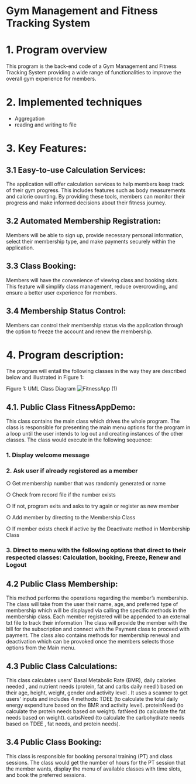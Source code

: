 # Gym Management and Fitness Tracking System 
# 1. Program overview
This program is the back-end code of a Gym Management and Fitness Tracking System providing a wide range of functionalities to improve the overall gym experience for members.

# 2. Implemented techniques
- Aggregation
- reading and writing to file

# 3. Key Features:
## 3.1 Easy-to-use Calculation Services: 
The application will offer calculation services to help members keep track of their gym progress. This includes features such as body measurements and calorie counting. By providing these tools, members can monitor their progress and make informed decisions about their fitness journey.

## 3.2 Automated Membership Registration: 
Members will be able to sign up, provide necessary personal information, select their membership type, and make payments securely within the application.

## 3.3 Class Booking:
 Members will have the convenience of viewing class and booking slots. This feature will simplify class management, reduce overcrowding, and ensure a better user experience for members.

## 3.4 Membership Status Control:
Members can control their membership status via the application through the option to freeze the account and renew the membership.


# 4. Program description:
The program will entail the following classes in the way they are described below and illustrated in Figure 1:

Figure 1: UML Class Diagram
![FitnessApp (1)](https://github.com/Jzakai/FitnessApp/assets/116767833/4355c053-cb4b-4529-83c8-3e9c823d6d1a)

## 4.1. Public Class FitnessAppDemo:
This class contains the main class which drives the whole program. The class is responsible for presenting the main menu options for the program in a loop until the user intends to log out and creating instances of the other classes.
The class would execute in the following sequence:
### 1. Display welcome message
### 2. Ask user if already registered as a member
○ Get membership number that was randomly generated or name

○ Check from record file if the number exists

○ If not, program exits and asks to try again or register as new member

○ Add member by directing to the Membership Class

○ If member exists check if active by the Deactivate method in Membership Class

### 3. Direct to menu with the following options that direct to their respected classes: Calculation, booking, Freeze, Renew and Logout

## 4.2 Public Class Membership:
This method performs the operations regarding the member’s membership. 
The class will take from the user their name, age, and preferred type of membership which will be displayed via calling the specific methods in the membership class. 
Each member registered will be appended to an external txt file to track their information
The class will provide the member with the bill for the subscription and connect with the Payment class to proceed with payment.
The class also contains methods for membership renewal and deactivation which can be provoked once the members selects those options from the Main menu.
	
## 4.3 Public Class Calculations:
This class calculates users' Basal Metabolic Rate (BMR), daily calories needed , and nutrient needs (protein, fat and carbs daily need ) based on their age, height, weight, gender and activity level . 
It uses a scanner to get users' inputs and includes 4 methods: 
TDEE (to calculate the total daily energy expenditure based on the BMR and activity level).
proteinNeed (to calculate the protein needs based on weight).
fatNeed (to calculate the fat needs based on weight).
carbsNeed (to calculate the carbohydrate needs based on TDEE , fat needs, and protein needs).

## 3.4 Public Class Booking:
This class is responsible for booking personal training (PT) and class sessions. The class would get the number of hours for the PT session that the member wants,  display the menu of available classes with time slots, and book the preferred sessions.
